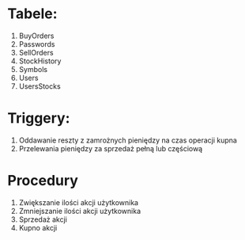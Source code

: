 # Tabele:
1. BuyOrders
2. Passwords
3. SellOrders
4. StockHistory
5. Symbols
6. Users
7. UsersStocks

# Triggery:
1. Oddawanie reszty z zamrożnych pieniędzy na czas operacji kupna
2. Przelewania pieniędzy za sprzedaż pełną lub częściową

# Procedury
1. Zwiększanie ilości akcji użytkownika
2. Zmniejszanie ilości akcji użytkownika
3. Sprzedaż akcji
4. Kupno akcji